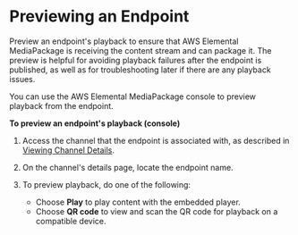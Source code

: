 # Previewing an Endpoint<a name="endpoints-preview"></a>

Preview an endpoint's playback to ensure that AWS Elemental MediaPackage is receiving the content stream and can package it\. The preview is helpful for avoiding playback failures after the endpoint is published, as well as for troubleshooting later if there are any playback issues\.

You can use the AWS Elemental MediaPackage console to preview playback from the endpoint\.

**To preview an endpoint's playback \(console\)** 

1. Access the channel that the endpoint is associated with, as described in [Viewing Channel Details](channels-view.md)\.

1. On the channel's details page, locate the endpoint name\.

1. To preview playback, do one of the following:
   + Choose **Play** to play content with the embedded player\.
   + Choose **QR code** to view and scan the QR code for playback on a compatible device\. 